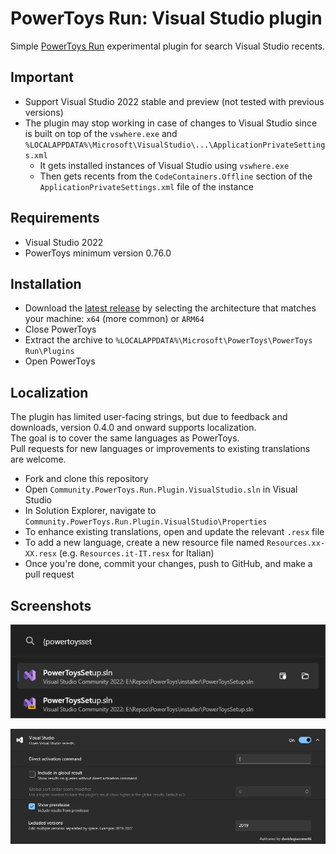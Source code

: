 # PowerToys Run: Visual Studio plugin

Simple [PowerToys Run](https://learn.microsoft.com/windows/powertoys/run) experimental plugin for search Visual Studio recents.

## Important

- Support Visual Studio 2022 stable and preview (not tested with previous versions)
- The plugin may stop working in case of changes to Visual Studio since is built on top of the `vswhere.exe` and `%LOCALAPPDATA%\Microsoft\VisualStudio\...\ApplicationPrivateSettings.xml` 
  - It gets installed instances of Visual Studio using `vswhere.exe`
  - Then gets recents from the `CodeContainers.Offline` section of the `ApplicationPrivateSettings.xml` file of the instance

## Requirements

- Visual Studio 2022
- PowerToys minimum version 0.76.0

## Installation

- Download the [latest release](https://github.com/davidegiacometti/PowerToys-Run-VisualStudio/releases/) by selecting the architecture that matches your machine: `x64` (more common) or `ARM64`
- Close PowerToys
- Extract the archive to `%LOCALAPPDATA%\Microsoft\PowerToys\PowerToys Run\Plugins`
- Open PowerToys

## Localization
The plugin has limited user-facing strings, but due to feedback and downloads, version 0.4.0 and onward supports localization.  
The goal is to cover the same languages as PowerToys.  
Pull requests for new languages or improvements to existing translations are welcome.
- Fork and clone this repository
- Open `Community.PowerToys.Run.Plugin.VisualStudio.sln` in Visual Studio
- In Solution Explorer, navigate to `Community.PowerToys.Run.Plugin.VisualStudio\Properties`
- To enhance existing translations, open and update the relevant `.resx` file
- To add a new language, create a new resource file named `Resources.xx-XX.resx` (e.g. `Resources.it-IT.resx` for Italian)
- Once you're done, commit your changes, push to GitHub, and make a pull request

## Screenshots

![Search](./images/Search.png)

![Plugin Manager](./images/PluginManager.png)
